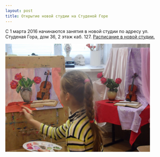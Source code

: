 ```yaml
---
layout: post
title: Открытие новой студии на Студеной Горе
---
```

С 1 марта 2016 начинаются занятия в новой студии по адресу ул. Студеная Гора, дом 36, 2 этаж каб. 127. <a href="/schedule/index.html#schedule-spasskaya-i-suzdalsky">Расписание в новой студии.</a>
<p/>
<img src="/img/post/2016-03-01/1.jpg" 
  align="center"  width="90%" height="90%" alt="На занятии в студии рисования Арт Портал Владимир " title="На занятии">